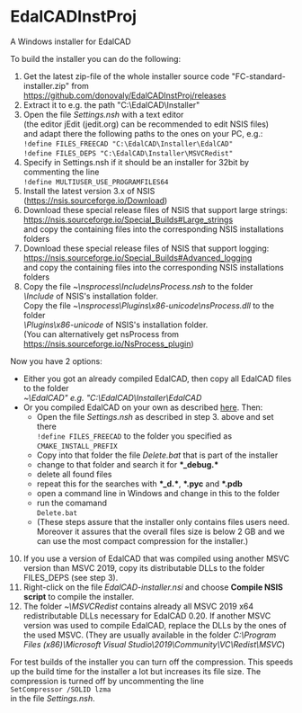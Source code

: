 # EdalCADInstProj
A Windows installer for EdalCAD

To build the installer you can do the following:
1. Get the latest zip-file of the whole installer source code "FC-standard-installer.zip" from</br>
   https://github.com/donovaly/EdalCADInstProj/releases
2. Extract it to e.g. the path "C:\EdalCAD\Installer"
3. Open the file *Settings.nsh* with a text editor</br>
   (the editor jEdit (jedit.org) can be recommended to edit NSIS files)</br>
   and adapt there the following paths to the ones on your PC, e.g.:</br>
   `!define FILES_FREECAD "C:\EdalCAD\Installer\EdalCAD"`</br>
   `!define FILES_DEPS "C:\EdalCAD\Installer\MSVCRedist"`
4. Specify in Settings.nsh if it should be an installer for 32bit by commenting the line</br>
   `!define MULTIUSER_USE_PROGRAMFILES64`
5. Install the latest version 3.x of NSIS (https://nsis.sourceforge.io/Download)
6. Download these special release files of NSIS that support large strings:</br>
   https://nsis.sourceforge.io/Special_Builds#Large_strings</br>
   and copy the containing files into the corresponding NSIS installations folders
7. Download these special release files of NSIS that support logging:</br>
   https://nsis.sourceforge.io/Special_Builds#Advanced_logging</br>
   and copy the containing files into the corresponding NSIS installations folders
8. Copy the file *~\nsprocess\Include\nsProcess.nsh* to the folder</br>
   *\Include* of NSIS's installation folder.</br>
   Copy the file *~\nsprocess\Plugins\x86-unicode\nsProcess.dll* to the folder</br>
   *\Plugins\x86-unicode* of NSIS's installation folder.</br>
   (You can alternatively get nsProcess from https://nsis.sourceforge.io/NsProcess_plugin)

Now you have 2 options:

* Either you got an already compiled EdalCAD, then copy all EdalCAD files to the folder</br>
   *~\EdalCAD" e.g. "C:\EdalCAD\Installer\EdalCAD*
* Or you compiled EdalCAD on your own as described [here](https://wiki.edalcad.org/Compile_on_Windows). Then:
    * Open the file *Settings.nsh* as described in step 3. above and set there</br>
     `!define FILES_FREECAD` to the folder you specified as `CMAKE_INSTALL_PREFIX`
    * Copy into that folder the file *Delete.bat* that is part of the installer
    * change to that folder and search it for **\*_debug.\***
    * delete all found files
    * repeat this for the searches with  **\*_d.\***, **\*.pyc** and **\*.pdb**
    * open a command line in Windows and change in this to the folder
    * run the comamand</br>
     `Delete.bat`
    * (These steps assure that the installer only contains files users need. Moreover it assures that the
    overall files size is below 2 GB and we can use the most compact compression for the installer.)

10. If you use a version of EdalCAD that was compiled using another MSVC version than MSVC 2019,
   copy its distributable DLLs to the folder FILES_DEPS (see step 3).
11. Right-click on the file *EdalCAD-installer.nsi* and choose **Compile NSIS script**
   to compile the installer.
12. The folder *~\MSVCRedist* contains already all MSVC 2019 x64 redistributable DLLs necessary
   for EdalCAD 0.20. If another MSVC version was used to compile EdalCAD, replace the DLLs by
   the ones of the used MSVC. (They are usually available in the folder
   *C:\Program Files (x86)\Microsoft Visual Studio\2019\Community\VC\Redist\MSVC*)

For test builds of the installer you can turn off the compression. This speeds up
the build time for the installer a lot but increases its file size. The compression
is turned off by uncommenting the line</br>
`SetCompressor /SOLID lzma`</br>
in the file *Settings.nsh*.
